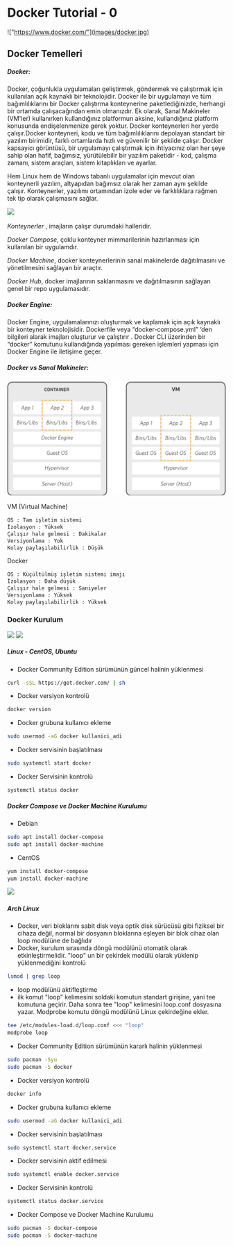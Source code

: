 # Docker Tutorial - 0
!["https://www.docker.com/"](images/docker.jpg)

## Docker Temelleri


##### Docker:
Docker, çoğunlukla uygulamaları geliştirmek, göndermek ve çalıştırmak için kullanılan açık kaynaklı bir teknolojidir.
Docker ile bir uygulamayı ve tüm bağımlılıklarını bir Docker çalıştırma konteynerine paketlediğinizde, herhangi bir ortamda çalışacağından emin olmanızdır. Ek olarak, Sanal Makineler (VM'ler) kullanırken kullandığınız platformun aksine, kullandığınız platform konusunda endişelenmenize gerek yoktur. Docker konteynerleri her yerde çalışır.Docker konteyneri, kodu ve tüm bağımlılıklarını depolayan standart bir yazılım birimidir, farklı ortamlarda hızlı ve güvenilir bir şekilde çalışır. Docker kapsayıcı görüntüsü, bir uygulamayı çalıştırmak için ihtiyacınız olan her şeye sahip olan hafif, bağımsız, yürütülebilir bir yazılım paketidir - kod, çalışma zamanı, sistem araçları, sistem kitaplıkları ve ayarlar.

Hem Linux hem de Windows tabanlı uygulamalar için mevcut olan konteynerli yazılım, altyapıdan bağımsız olarak her zaman aynı şekilde çalışır. Konteynerler, yazılımı ortamından izole eder ve farklılıklara rağmen tek tip olarak çalışmasını sağlar.


<code><a href="https://www.docker.com/" target="_blank"><img height="50" src="https://www.vectorlogo.zone/logos/docker/docker-tile.svg"></a></code>

*Konteynerler* , imajların çalışır durumdaki halleridir.

*Docker Compose*, çoklu konteyner mimmarilerinin hazırlanması için kullanılan bir uygulamdır.

*Docker Machine*, docker konteynerlerinin sanal makinelerde dağıtılmasını ve yönetilmesini sağlayan bir araçtır.

*Docker Hub*, docker imajlarının saklanmasını ve dağıtılmasının sağlayan genel bir repo uygulamasıdır.

##### Docker Engine:
Docker Engine, uygulamalarınızı oluşturmak ve kaplamak için açık kaynaklı bir konteyner teknolojisidir. Dockerfile veya “docker-compose.yml” ‘den bilgileri alarak imajları oluşturur ve çalıştırır . Docker CLI üzerinden bir “docker” komutunu kullandığında yapılması gereken işlemleri yapması için Docker Engine ile iletişime geçer.


##### Docker vs Sanal Makineler:
![](images/dockervsVM.png)


VM (Virtual Machine)

    OS : Tam işletim sistemi
    İzolasyon : Yüksek
    Çalışır hale gelmesi : Dakikalar
    Versiyonlama : Yok
    Kolay paylaşılabilirlik : Düşük

Docker

    OS : Küçültülmüş işletim sistemi imajı
    İzolasyon : Daha düşük
    Çalışır hale gelmesi : Saniyeler
    Versiyonlama : Yüksek
    Kolay paylaşılabilirlik : Yüksek






### Docker Kurulum
<code><a href="https://www.centos.org/" target="_blank"><img height="50" src="https://www.vectorlogo.zone/logos/centos/centos-ar21.svg"></a></code>
<code><a href="https://www.ubuntu.com/" target="_blank"><img height="50" src="https://www.vectorlogo.zone/logos/ubuntu/ubuntu-ar21.svg"></a></code>
##### Linux - CentOS, Ubuntu
* Docker Community Edition sürümünün güncel halinin yüklenmesi
```sh
curl -sSL https://get.docker.com/ | sh
```
* Docker versiyon kontrolü
```sh
docker version
```
* Docker grubuna kullanıcı ekleme
```sh
sudo usermod -aG docker kullanici_adi
```
* Docker servisinin başlatılması
```sh
sudo systemctl start docker
```
* Docker Servisinin kontrolü
```sh
systemctl status docker
```
##### Docker Compose ve Docker Machine Kurulumu
* Debian
```sh
sudo apt install docker-compose
sudo apt install docker-machine
```
* CentOS
```sh
yum install docker-compose
yum install docker-machine
```



<code><a href="https://www.archlinux.org/" target="_blank"><img height="50" src="https://www.vectorlogo.zone/logos/archlinux/archlinux-ar21.svg"></a></code>
##### Arch Linux
* Docker, veri bloklarını sabit disk veya optik disk sürücüsü gibi fiziksel bir cihaza değil, normal bir dosyanın bloklarına eşleyen bir blok cihaz olan loop modülüne de bağlıdır
* Docker, kurulum sırasında döngü modülünü otomatik olarak etkinleştirmelidir. "loop" un bir çekirdek modülü olarak yüklenip yüklenmediğini kontrolü
```sh
lsmod | grep loop
```
* loop modülünü aktifleştirme
* ilk komut "loop" kelimesini soldaki komutun standart girişine, yani tee komutuna geçirir. Daha sonra tee "loop" kelimesini loop.conf dosyasına yazar. Modprobe komutu döngü modülünü Linux çekirdeğine ekler.
```sh
tee /etc/modules-load.d/loop.conf <<< "loop"
modprobe loop
```
* Docker Community Edition sürümünün kararlı halinin yüklenmesi
```sh
sudo pacman -Syu
sudo pacman -S docker
```
* Docker versiyon kontrolü
```sh
docker info
```
* Docker grubuna kullanıcı ekleme
```sh
sudo usermod -aG docker kullanici_adi
```
* Docker servisinin başlatılması
```sh
sudo systemctl start docker.service
```
* Docker servisinin aktif edilmesi
```sh
sudo systemctl enable docker.service
```
* Docker Servisinin kontrolü
```sh
systemctl status docker.service
```
* Docker Compose ve Docker Machine Kurulumu
```sh
sudo pacman -S docker-compose
sudo pacman -S docker-machine
```
